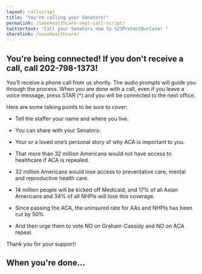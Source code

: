 ```yaml
---
layout: callscript
title: "You're calling your Senators!"
permalink: /savehealthcare-sept-call-script/
twittertext: "Call your Senators now to %23ProtectOurCare! "
sharelink: /savehealthcare/
---
```


## You're being connected! If you don't receive a call, call 202-798-1373!

You’ll receive a phone call from us shortly. The audio prompts will guide you through the process. When you are done with a call, even if you leave a voice message, press STAR (*) and you will be connected to the next office.

Here are some talking points to be sure to cover:

- Tell the staffer your name and where you live.
- You can share with your Senators:
- Your or a loved one’s personal story of why ACA is important to you.
- That more than 32 million Americans would not have access to healthcare if ACA is repealed.
- 32 million Americans would lose access to preventative care, mental and reproductive health care.
- 14 million people will be kicked off Medicaid, and 17% of all Asian Americans and 34% of all NHPIs will lose this coverage.
- Since passing the ACA, the uninsured rate for AAs and NHPIs has been cut by 50%

- And then urge them to vote NO on Graham-Cassidy and NO on ACA repeal.

Thank you for your support!

## When you're done...
